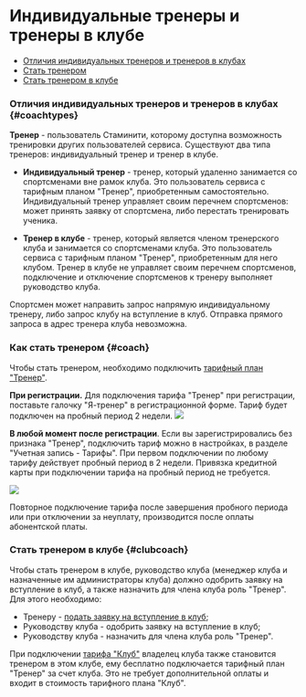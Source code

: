 # Индивидуальные тренеры и тренеры в клубе

* [Отличия индивидуальных тренеров и тренеров в клубах](#coachtypes)
* [Стать тренером](#coach)
* [Стать тренером в клубе](#clubcoach)


### Отличия индивидуальных тренеров и тренеров в клубах {#coachtypes}
**Тренер** - пользователь Стаминити, которому доступна возможность тренировки других пользователей сервиса. Существуют два типа тренеров: индивидуальный тренер и тренер в клубе.

* **Индивидуальный тренер** - тренер, который удаленно занимается со спортсменами вне рамок клуба. Это пользователь сервиса с тарифным планом "Тренер", приобретенным самостоятельно. Индивидуальный тренер управляет своим перечнем спортсменов: может принять заявку от спортсмена, либо перестать тренировать ученика.  

* **Тренер в клубе** - тренер, который является членом тренерского клуба и занимается со спортсменами клуба. Это пользователь сервиса с тарифным планом "Тренер", приобретенным для него клубом. Тренер в клубе не управляет своим перечнем спортсменов, подключение и отключение спортсменов к тренеру выполняет руководство клуба.

Спортсмен может направить запрос напрямую индивидуальному тренеру, либо запрос клубу на вступление в клуб. Отправка прямого запроса в адрес тренера клуба невозможна. 

### Как стать тренером {#coach}
Чтобы стать тренером, необходимо подключить [тарифный план "Тренер"](/tariffs/Coach.md). 

**При регистрации.** Для подключения тарифа "Тренер" при регистрации, поставьте галочку "Я-тренер" в регистрационной форме. Тариф будет подключен на пробный период 2 недели.
![](http://264710.selcdn.ru/assets/images/coaching/signup-coach.png)

**В любой момент после регистрации**. Если вы зарегистрировались без признака "Тренер", подключить тариф можно в настройках, в разделе "Учетная запись - Тарифы".
При первом подключении по любому тарифу действует пробный период в 2 недели. Привязка кредитной карты при подключении тарифа на пробный период не требуется.

![](http://264710.selcdn.ru/assets/images/coaching/coach-add-tariff.gif)

Повторное подключение тарифа после завершения пробного периода или при отключении за неуплату, производится после оплаты абонентской платы. 


### Стать тренером в клубе {#clubcoach}
Чтобы стать тренером в клубе, руководство клуба (менеджер клуба и назначенные им администраторы клуба) должно одобрить заявку на вступление в клуб, а также назначить для члена клуба роль "Тренер". Для этого необходимо:

* Тренеру - [подать заявку на вступление в клуб](/athletes/coach-club-connection.md#clubcoaching);
* Руководству клуба - одобрить заявку на вступление в клуб; 
* Руководству клуба - назначить для члена клуба роль "Тренер".

При подключении [тарифа "Клуб"](/tariffs/Club.md) владелец клуба также становится тренером в этом клубе, ему бесплатно подключается тарифный план "Тренер" за счет клуба. Это не требует дополнительной оплаты и входит в стоимость тарифного плана "Клуб".

